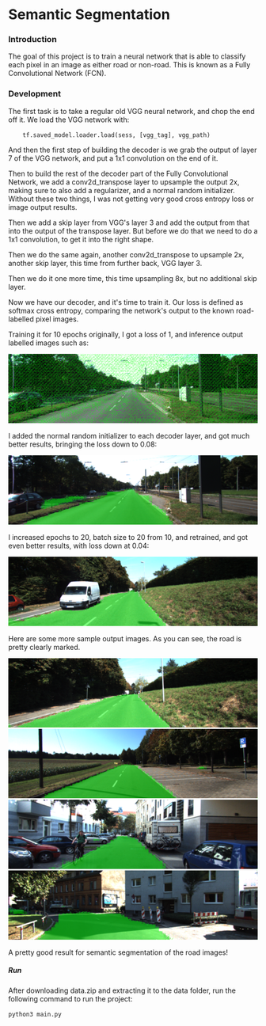# Semantic Segmentation
### Introduction
The goal of this project is to train a neural network that is able to classify each pixel in an image as either road or non-road. This is known as a Fully Convolutional Network (FCN).

### Development
The first task is to take a regular old VGG neural network, and chop the end off it. We load the VGG network with:

```
    tf.saved_model.loader.load(sess, [vgg_tag], vgg_path)
```

And then the first step of building the decoder is we grab the output of layer 7 of the VGG network, and put a 1x1 convolution on the end of it.

Then to build the rest of the decoder part of the Fully Convolutional Network, we add a conv2d_transpose layer to upsample the output 2x, making sure to also add a regularizer, and a normal random initializer. Without these two things, I was not getting very good cross entropy loss or image output results.

Then we add a skip layer from VGG's layer 3 and add the output from that into the output of the transpose layer. But before we do that we need to do a 1x1 convolution, to get it into the right shape.

Then we do the same again, another conv2d_transpose to upsample 2x, another skip layer, this time from further back, VGG layer 3.

Then we do it one more time, this time upsampling 8x, but no additional skip layer.

Now we have our decoder, and it's time to train it. Our loss is defined as softmax cross entropy, comparing the network's output to the known road-labelled pixel images.

Training it for 10 epochs originally, I got a loss of 1, and inference output labelled images such as:

![](1.png)

I added the normal random initializer to each decoder layer, and got much better results, bringing the loss down to 0.08:

![](2.png)

I increased epochs to 20, batch size to 20 from 10, and retrained, and got even better results, with loss down at 0.04:

![](3.png)

Here are some more sample output images. As you can see, the road is pretty clearly marked.

![](4.png)
![](5.png)
![](6.png)
![](7.png)

A pretty good result for semantic segmentation of the road images!

##### Run
After downloading data.zip and extracting it to the data folder, run the following command to run the project:
```
python3 main.py
```



